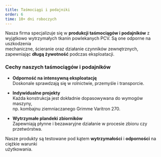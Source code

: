 ```yaml
---
title: Taśmociągi i podajniki
order: 6
time: 10+ dni roboczych
---
```


Nasza firma specjalizuje się w **produkcji taśmociągów i podajników** z  
wyjątkowo wytrzymałych tkanin powlekanych PCV. Są one odporne na uszkodzenia  
mechaniczne, ścieranie oraz działanie czynników zewnętrznych,  
zapewniając **długą żywotność** podczas eksploatacji.

### Cechy naszych taśmociągów i podajników

- **Odporność na intensywną eksploatację**  
  Doskonale sprawdzają się w rolnictwie, przemyśle i transporcie.

- **Indywidualne projekty**  
  Każda konstrukcja jest dokładnie dopasowywana do wymogów maszyny,  
  np. kombajnu ziemniaczanego Grimme Varitron 270.

- **Wytrzymałe plandeki zbiorników**  
  Zapewniają płynne i bezawaryjne działanie w procesie zbioru czy przetwórstwa.

Nasze produkty są testowane pod kątem **wytrzymałości** i **odporności** na
ciężkie warunki  
użytkowania.
